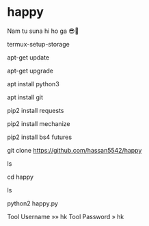 # happy
Nam tu suna hi ho ga 😎🤞

termux-setup-storage

apt-get update

apt-get upgrade

apt install python3

apt install git

pip2 install requests

pip2 install mechanize

pip2 install bs4 futures 

git clone https://github.com/hassan5542/happy

ls

cd happy

ls

python2 happy.py


Tool Username »» hk
 Tool Password  » hk
